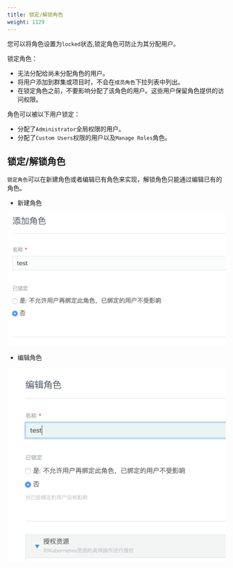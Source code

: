 ```yaml
---
title: 锁定/解锁角色
weight: 1129
---
```


您可以将角色设置为`locked`状态,锁定角色可防止为其分配用户。

锁定角色：

- 无法分配给尚未分配角色的用户。
- 将用户添加到群集或项目时，不会在`成员角色`下拉列表中列出。
- 在锁定角色之前，不要影响分配了该角色的用户。这些用户保留角色提供的访问权限。

角色可以被以下用户锁定：

- 分配了`Administrator`全局权限的用户。
- 分配了`Custom Users`权限的用户以及`Manage Roles`角色。

## 锁定/解锁角色

`锁定角色`可以在新建角色或者编辑已有角色来实现，解锁角色只能通过编辑已有的角色。

- 新建角色

![image-20180820181623710](_index.assets/image-20180820181623710.png)

- 编辑角色

![image-20180820181829410](_index.assets/image-20180820181829410.png)
